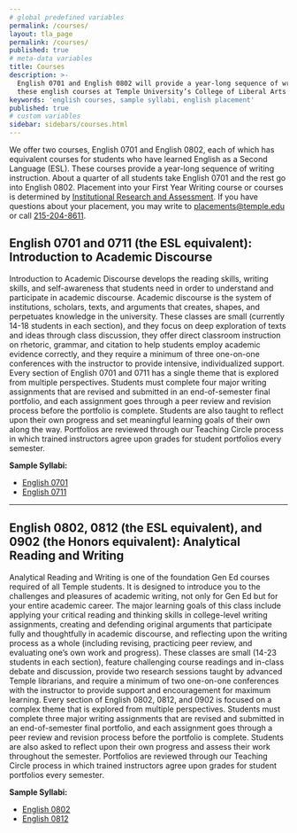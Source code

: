 ```yaml
---
# global predefined variables
permalink: /courses/
layout: tla_page
permalink: /courses/
published: true
# meta-data variables
title: Courses
description: >-
  English 0701 and English 0802 will provide a year-long sequence of writing instruction. Placement into
  these english courses at Temple University’s College of Liberal Arts are determined by Institutional Research and Assessment.
keywords: 'english courses, sample syllabi, english placement'
published: true
# custom variables
sidebar: sidebars/courses.html  
---
```

We offer two courses, English 0701 and English 0802, each of which has equivalent courses for students who have learned English as a Second Language (ESL). These courses provide a year-long sequence of writing instruction. About a quarter of all students take English 0701 and the rest go into English 0802. Placement into your First Year Writing course or courses is determined by [Institutional Research and Assessment](https://atlas.ocis.temple.edu/MarcPlmts/Splash.html). If you have questions about your placement, you may write to [placements@temple.edu](mailto:placements@temple.edu) or call [215-204-8611](tel:2152048611).

## English 0701 and 0711 (the ESL equivalent): Introduction to Academic Discourse
Introduction to Academic Discourse develops the reading skills, writing skills, and self-awareness that students need in order to understand and participate in academic discourse. Academic discourse is the system of institutions, scholars, texts, and arguments that creates, shapes, and perpetuates knowledge in the university. These classes are small (currently 14-18 students in each section), and they focus on deep exploration of texts and ideas through class discussion, they offer direct classroom instruction on rhetoric, grammar, and citation to help students employ academic evidence correctly, and they require a minimum of three one-on-one conferences with the instructor to provide intensive, individualized support. Every section of English 0701 and 0711 has a single theme that is explored from multiple perspectives. Students must complete four major writing assignments that are revised and submitted in an end-of-semester final portfolio, and each assignment goes through a peer review and revision process before the portfolio is complete. Students are also taught to reflect upon their own progress and set meaningful learning goals of their own along the way. Portfolios are reviewed through our Teaching Circle process in which trained instructors agree upon grades for student portfolios every semester.

**Sample Syllabi:**
- [English 0701](https://liberalarts.temple.edu/sites/liberalarts/files/MW%20ENG%20701%20syllabus%20for%20TSIS%20with%20readings%2018-19.docx)
- [English 0711](https://liberalarts.temple.edu/sites/liberalarts/files/English%20711%20Syllabus-MW-18F.docx)

___

## English 0802, 0812 (the ESL equivalent), and 0902 (the Honors equivalent): Analytical Reading and Writing
Analytical Reading and Writing is one of the foundation Gen Ed courses required of all Temple students. It is designed to introduce you to the challenges and pleasures of academic writing, not only for Gen Ed but for your entire academic career. The major learning goals of this class include applying your critical reading and thinking skills in college-level writing assignments, creating and defending original arguments that participate fully and thoughtfully in academic discourse, and reflecting upon the writing process as a whole (including revising, practicing peer review, and evaluating one’s own work and progress). These classes are small (14-23 students in each section), feature challenging course readings and in-class debate and discussion, provide two research sessions taught by advanced Temple librarians, and require a minimum of two one-on-one conferences with the instructor to provide support and encouragement for maximum learning. Every section of English 0802, 0812, and 0902 is focused on a complex theme that is explored from multiple perspectives. Students must complete three major writing assignments that are revised and submitted in an end-of-semester final portfolio, and each assignment goes through a peer review and revision process before the portfolio is complete. Students are also asked to reflect upon their own progress and assess their work throughout the semester. Portfolios are reviewed through our Teaching Circle process in which trained instructors agree upon grades for student portfolios every semester.

**Sample Syllabi:**
- [English 0802](https://liberalarts.temple.edu/sites/liberalarts/files/English%20802%20Syllabus%20for%20Fall%202018.docx)
- [English 0812](https://liberalarts.temple.edu/sites/liberalarts/files/English%20812%20Syllabus-MW-18F.docx)
